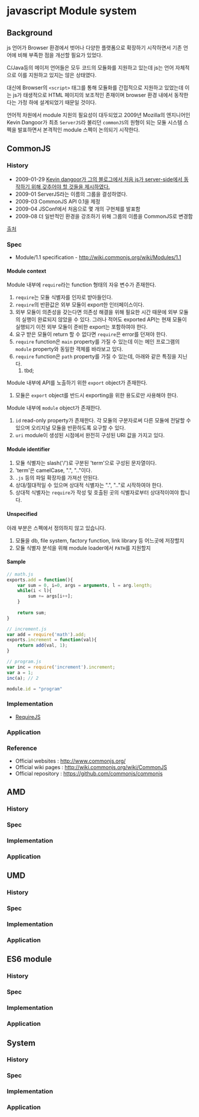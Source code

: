 # javascript Module system
## Background
js 언어가 Browser 환경에서 벗어나 다양한 플랫폼으로 확장하기 시작하면서 기존 언어에 비해 부족한 점을 개선할 필요가 있었다.

C/Java등의 메이저 언어들은 모두 코드의 모듈화를 지원하고 있는데 js는 언어 자체적으로 이를 지원하고 있지는 않은 상태였다.

대신에 Browser의 `<script>` 태그를 통해 모듈화를 간접적으로 지원하고 있었는데 이는 js가 태생적으로 HTML 페이지의 보조적인 존재이며
browser 환경 내에서 동작한다는 가정 하에 설계되었기 때문일 것이다.

언어적 차원에서 module 지원의 필요성이 대두되었고 2009년 Mozilla의 엔지니어인 Kevin Dangoor가 최초 `ServerJS`라 불리던 `commonJS`의 원형이 되는 모듈 시스템 스펙을 발표하면서 본격적인 module 스펙이 논의되기 시작한다.

## CommonJS
### History
- 2009-01-29 [Kevin dangoor가 그의 블로그에서 처음 js가 server-side에서 동작하기 위해 갖추어야 할 것들을 제시하였다.](https://www.blueskyonmars.com/2009/01/29/what-server-side-javascript-needs/)
- 2009-01 ServerJS라는 이름의 그룹을 결성하였다.
- 2009-03 CommonJS API 0.1을 제정
- 2009-04 JSConf에서 처음으로 몇 개의 구현체를 발표함
- 2009-08 더 일반적인 환경을 강조하기 위해 그룹의 이름을 CommonJS로 변경함

[출처](http://www.commonjs.org/history/)

### Spec
- Module/1.1 specification - http://wiki.commonjs.org/wiki/Modules/1.1
#### Module context
Module 내부에 `require`라는 function 형태의 자유 변수가 존재한다.
1. `require`는 모듈 식별자를 인자로 받아들인다.
2. `require`의 반환값은 외부 모듈이 export한 인터페이스이다.
3. 외부 모듈이 의존성을 갖는다면 의존성 해결을 위해 필요한 시간 때문에 외부 모듈의 실행이 완료되지 않았을 수 있다. 그러나 적어도 exported API는 현재 모듈이 실행되기 이전 외부 모듈이 준비한 export는 포함하여야 한다.
4. 요구 받은 모듈이 return 할 수 없다면 `require`은 error를 던져야 한다.
5. `require` function은 `main` property를 가질 수 있는데 이는 메인 프로그램의 `module` property와 동일한 객체를 바라보고 있다.
6. `require` function은 `path` property를 가질 수 있는데, 아래와 같은 특징을 지닌다.
   1. tbd;

Module 내부에 API를 노출하기 위한 `export` object가 존재한다.
1. 모듈은 `export` object를 반드시 exporting을 위한 용도로만 사용해야 한다.

Module 내부에 `module` object가 존재한다.
1. `id` read-only property가 존재한다. 각 모듈의 구분자로써 다른 모듈에 전달할 수 있으며 오리지널 모듈을 반환하도록 요구할 수 있다.
2. `uri` module이 생성된 시점에서 완전히 구성된 URI 값을 가지고 있다.


#### Module identifier
1. 모듈 식별자는 slash('/')로 구분된 'term'으로 구성된 문자열이다.
2. 'term'은 camelCase, ".", ".."이다.
3. `.js` 등의 파일 확장자를 가져선 안된다.
4. 상대/절대적일 수 있으며 상대적 식별자는 ".", ".."로 시작하여야 한다.
5. 상대적 식별자는 `require`가 작성 및 호출된 곳의 식별자로부터 상대적이여야 합니다.

#### Unspecified
아래 부분은 스펙에서 정의하지 않고 있습니다.
1. 모듈을 db, file system, factory function, link library 등 어느곳에 저장할지
2. 모듈 식별자 분석을 위해 module loader에서 `PATH`를 지원할지

#### Sample
```javascript
// math.js
exports.add = function(){
    var sum = 0, i=0, args = arguments, l = arg.length;
    while(i < l){
        sum += args[i++];
    }
    
    return sum;
}

// increment.js
var add = require('math').add;
exports.increment = function(val){
    return add(val, 1);
}

// program.js
var inc = require('increment').increment;
var a = 1;
inc(a); // 2

module.id = "program"
```
### Implementation
- [RequireJS](https://requirejs.org/)
### Application
### Reference
- Official websites : http://www.commonjs.org/
- Official wiki pages : http://wiki.commonjs.org/wiki/CommonJS
- Official repository : https://github.com/commonjs/commonjs

## AMD
### History
### Spec
### Implementation
### Application

## UMD
### History
### Spec
### Implementation
### Application

## ES6 module
### History
### Spec
### Implementation
### Application

## System
### History
### Spec
### Implementation
### Application
